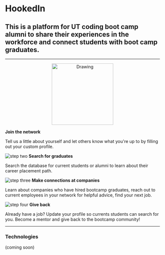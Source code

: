 # HookedIn 



## This is a platform for UT coding boot camp alumni to share their experiences in the workforce and connect students with boot camp graduates. 

---------
<p align="center">
<img src="https://github.com/jflook10/UTAlumni/blob/master/public/assets/form.png" alt="Drawing" style="width: 200px;"/>

<b> Join the network </b>

 Tell us a little about yourself and let others know what you're up to by filling out your custom profile. 



![step two](https://github.com/jflook10/UTAlumni/blob/master/public/assets/search.png)
<b> Search for graduates </b>

 Search the database for current students or alumni to learn about their career placement path. 


![step three](https://github.com/jflook10/UTAlumni/blob/master/public/assets/conversation.png)
<b> Make connections at companies </b>

 Learn about companies who have hired bootcamp graduates, reach out to current employees in your network for helpful advice, find your next job. 


![step four](https://github.com/jflook10/UTAlumni/blob/master/public/assets/search.png)
<b> Give back </b>

Already have a job? Update your profile so currents students can search for you. Become a mentor and give back to the bootcamp community! 
</p>


------

### Technologies

(coming soon)
